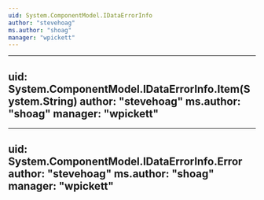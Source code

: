 ```yaml
---
uid: System.ComponentModel.IDataErrorInfo
author: "stevehoag"
ms.author: "shoag"
manager: "wpickett"
---
```


---
uid: System.ComponentModel.IDataErrorInfo.Item(System.String)
author: "stevehoag"
ms.author: "shoag"
manager: "wpickett"
---

---
uid: System.ComponentModel.IDataErrorInfo.Error
author: "stevehoag"
ms.author: "shoag"
manager: "wpickett"
---
